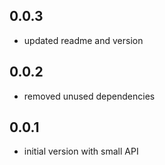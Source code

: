 ## 0.0.3 
* updated readme and version

## 0.0.2
* removed unused dependencies

## 0.0.1
* initial version with small API
